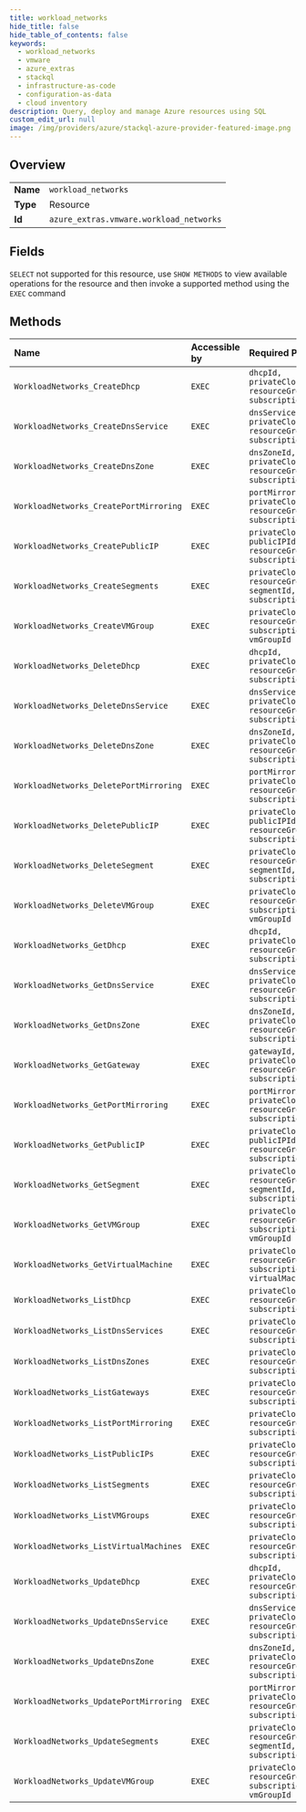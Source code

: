 ```yaml
---
title: workload_networks
hide_title: false
hide_table_of_contents: false
keywords:
  - workload_networks
  - vmware
  - azure_extras    
  - stackql
  - infrastructure-as-code
  - configuration-as-data
  - cloud inventory
description: Query, deploy and manage Azure resources using SQL
custom_edit_url: null
image: /img/providers/azure/stackql-azure-provider-featured-image.png
---
```

  
    

## Overview
<table><tbody>
<tr><td><b>Name</b></td><td><code>workload_networks</code></td></tr>
<tr><td><b>Type</b></td><td>Resource</td></tr>
<tr><td><b>Id</b></td><td><code>azure_extras.vmware.workload_networks</code></td></tr>
</tbody></table>

## Fields
`SELECT` not supported for this resource, use `SHOW METHODS` to view available operations for the resource and then invoke a supported method using the `EXEC` command  
## Methods
| Name | Accessible by | Required Params |
|:-----|:--------------|:----------------|
| `WorkloadNetworks_CreateDhcp` | `EXEC` | `dhcpId, privateCloudName, resourceGroupName, subscriptionId` |
| `WorkloadNetworks_CreateDnsService` | `EXEC` | `dnsServiceId, privateCloudName, resourceGroupName, subscriptionId` |
| `WorkloadNetworks_CreateDnsZone` | `EXEC` | `dnsZoneId, privateCloudName, resourceGroupName, subscriptionId` |
| `WorkloadNetworks_CreatePortMirroring` | `EXEC` | `portMirroringId, privateCloudName, resourceGroupName, subscriptionId` |
| `WorkloadNetworks_CreatePublicIP` | `EXEC` | `privateCloudName, publicIPId, resourceGroupName, subscriptionId` |
| `WorkloadNetworks_CreateSegments` | `EXEC` | `privateCloudName, resourceGroupName, segmentId, subscriptionId` |
| `WorkloadNetworks_CreateVMGroup` | `EXEC` | `privateCloudName, resourceGroupName, subscriptionId, vmGroupId` |
| `WorkloadNetworks_DeleteDhcp` | `EXEC` | `dhcpId, privateCloudName, resourceGroupName, subscriptionId` |
| `WorkloadNetworks_DeleteDnsService` | `EXEC` | `dnsServiceId, privateCloudName, resourceGroupName, subscriptionId` |
| `WorkloadNetworks_DeleteDnsZone` | `EXEC` | `dnsZoneId, privateCloudName, resourceGroupName, subscriptionId` |
| `WorkloadNetworks_DeletePortMirroring` | `EXEC` | `portMirroringId, privateCloudName, resourceGroupName, subscriptionId` |
| `WorkloadNetworks_DeletePublicIP` | `EXEC` | `privateCloudName, publicIPId, resourceGroupName, subscriptionId` |
| `WorkloadNetworks_DeleteSegment` | `EXEC` | `privateCloudName, resourceGroupName, segmentId, subscriptionId` |
| `WorkloadNetworks_DeleteVMGroup` | `EXEC` | `privateCloudName, resourceGroupName, subscriptionId, vmGroupId` |
| `WorkloadNetworks_GetDhcp` | `EXEC` | `dhcpId, privateCloudName, resourceGroupName, subscriptionId` |
| `WorkloadNetworks_GetDnsService` | `EXEC` | `dnsServiceId, privateCloudName, resourceGroupName, subscriptionId` |
| `WorkloadNetworks_GetDnsZone` | `EXEC` | `dnsZoneId, privateCloudName, resourceGroupName, subscriptionId` |
| `WorkloadNetworks_GetGateway` | `EXEC` | `gatewayId, privateCloudName, resourceGroupName, subscriptionId` |
| `WorkloadNetworks_GetPortMirroring` | `EXEC` | `portMirroringId, privateCloudName, resourceGroupName, subscriptionId` |
| `WorkloadNetworks_GetPublicIP` | `EXEC` | `privateCloudName, publicIPId, resourceGroupName, subscriptionId` |
| `WorkloadNetworks_GetSegment` | `EXEC` | `privateCloudName, resourceGroupName, segmentId, subscriptionId` |
| `WorkloadNetworks_GetVMGroup` | `EXEC` | `privateCloudName, resourceGroupName, subscriptionId, vmGroupId` |
| `WorkloadNetworks_GetVirtualMachine` | `EXEC` | `privateCloudName, resourceGroupName, subscriptionId, virtualMachineId` |
| `WorkloadNetworks_ListDhcp` | `EXEC` | `privateCloudName, resourceGroupName, subscriptionId` |
| `WorkloadNetworks_ListDnsServices` | `EXEC` | `privateCloudName, resourceGroupName, subscriptionId` |
| `WorkloadNetworks_ListDnsZones` | `EXEC` | `privateCloudName, resourceGroupName, subscriptionId` |
| `WorkloadNetworks_ListGateways` | `EXEC` | `privateCloudName, resourceGroupName, subscriptionId` |
| `WorkloadNetworks_ListPortMirroring` | `EXEC` | `privateCloudName, resourceGroupName, subscriptionId` |
| `WorkloadNetworks_ListPublicIPs` | `EXEC` | `privateCloudName, resourceGroupName, subscriptionId` |
| `WorkloadNetworks_ListSegments` | `EXEC` | `privateCloudName, resourceGroupName, subscriptionId` |
| `WorkloadNetworks_ListVMGroups` | `EXEC` | `privateCloudName, resourceGroupName, subscriptionId` |
| `WorkloadNetworks_ListVirtualMachines` | `EXEC` | `privateCloudName, resourceGroupName, subscriptionId` |
| `WorkloadNetworks_UpdateDhcp` | `EXEC` | `dhcpId, privateCloudName, resourceGroupName, subscriptionId` |
| `WorkloadNetworks_UpdateDnsService` | `EXEC` | `dnsServiceId, privateCloudName, resourceGroupName, subscriptionId` |
| `WorkloadNetworks_UpdateDnsZone` | `EXEC` | `dnsZoneId, privateCloudName, resourceGroupName, subscriptionId` |
| `WorkloadNetworks_UpdatePortMirroring` | `EXEC` | `portMirroringId, privateCloudName, resourceGroupName, subscriptionId` |
| `WorkloadNetworks_UpdateSegments` | `EXEC` | `privateCloudName, resourceGroupName, segmentId, subscriptionId` |
| `WorkloadNetworks_UpdateVMGroup` | `EXEC` | `privateCloudName, resourceGroupName, subscriptionId, vmGroupId` |
